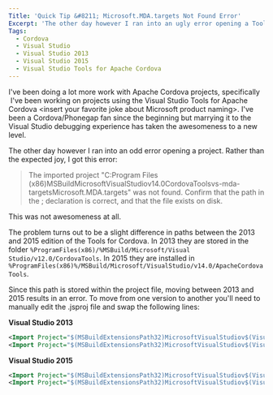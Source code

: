 ```yaml
---
Title: 'Quick Tip &#8211; Microsoft.MDA.targets Not Found Error'
Excerpt: 'The other day however I ran into an ugly error opening a Tools for Apache Cordova project:  "The imported project C:\Program Files (x86)\MSBuild\Microsoft\VisualStudio\v14.0\CordovaTools\vs-mda-targets\Microsoft.MDA.targets was not found". Here is the workaround for this error. '
Tags:
  - Cordova
  - Visual Studio
  - Visual Studio 2013
  - Visual Studio 2015
  - Visual Studio Tools for Apache Cordova
---
```

I've been doing a lot more work with Apache Cordova projects, specifically  I've been working on projects using the Visual Studio Tools for Apache Cordova <insert your favorite joke about Microsoft product naming>. I've been a Cordova/Phonegap fan since the beginning but marrying it to the Visual Studio debugging experience has taken the awesomeness to a new level.

The other day however I ran into an odd error opening a project. Rather than the expected joy, I got this error:

> The imported project "C:Program Files (x86)MSBuildMicrosoftVisualStudiov14.0CordovaToolsvs-mda-targetsMicrosoft.MDA.targets" was not found. Confirm that the path in the <Import>; declaration is correct, and that the file exists on disk.

This was not awesomeness at all.

The problem turns out to be a slight difference in paths between the 2013 and 2015 edition of the Tools for Cordova. In 2013 they are stored in the folder `%ProgramFiles(x86)/%MSBuild/Microsoft/Visual Studio/v12.0/CordovaTools`. In 2015 they are installed in `%ProgramFiles(x86)%/MSBuild/Microsoft/VisualStudio/v14.0/ApacheCordovaTools`.

Since this path is stored within the project file, moving between 2013 and 2015 results in an error. To move from one version to another you'll need to manually edit the .jsproj file and swap the following lines:

**Visual Studio 2013**

```xml
<Import Project="$(MSBuildExtensionsPath32)MicrosoftVisualStudiov$(VisualStudioVersion)CordovaToolsvs-mda-targetsMicrosoft.MDA.targets" />
<Import Project="$(MSBuildExtensionsPath32)MicrosoftVisualStudiov$(VisualStudioVersion)CordovaToolsvs-mda-targetsMicrosoft.TypeScript.MDA.targets" />
```

**Visual Studio 2015**

```xml
<Import Project="$(MSBuildExtensionsPath32)MicrosoftVisualStudiov$(VisualStudioVersion)ApacheCordovaToolsvs-mda-targetsMicrosoft.MDA.targets" />
<Import Project="$(MSBuildExtensionsPath32)MicrosoftVisualStudiov$(VisualStudioVersion)ApacheCordovaToolsvs-mda-targetsMicrosoft.TypeScript.MDA.targets" />
```